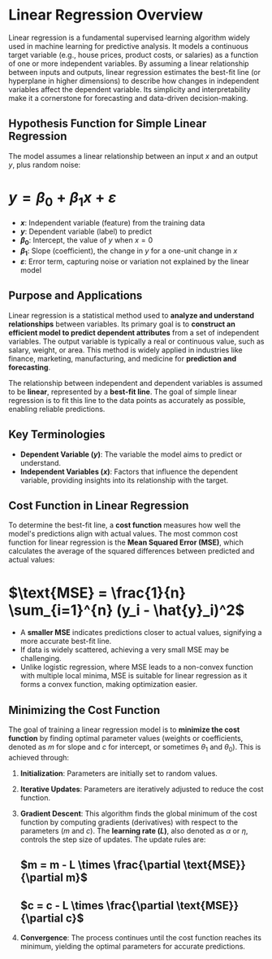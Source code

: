 # Linear Regression Overview

Linear regression is a fundamental supervised learning algorithm widely used in machine learning for predictive analysis. It models a continuous target variable (e.g., house prices, product costs, or salaries) as a function of one or more independent variables. By assuming a linear relationship between inputs and outputs, linear regression estimates the best-fit line (or hyperplane in higher dimensions) to describe how changes in independent variables affect the dependent variable. Its simplicity and interpretability make it a cornerstone for forecasting and data-driven decision-making.

## Hypothesis Function for Simple Linear Regression

The model assumes a linear relationship between an input $x$ and an output $y$, plus random noise:

# $y = \beta_0 + \beta_1 x + \varepsilon$

- **$x$**: Independent variable (feature) from the training data
- **$y$**: Dependent variable (label) to predict
- **$\beta_0$**: Intercept, the value of $y$ when $x = 0$
- **$\beta_1$**: Slope (coefficient), the change in $y$ for a one-unit change in $x$
- **$\varepsilon$**: Error term, capturing noise or variation not explained by the linear model

## Purpose and Applications

Linear regression is a statistical method used to **analyze and understand relationships** between variables. Its primary goal is to **construct an efficient model to predict dependent attributes** from a set of independent variables. The output variable is typically a real or continuous value, such as salary, weight, or area. This method is widely applied in industries like finance, marketing, manufacturing, and medicine for **prediction and forecasting**.

The relationship between independent and dependent variables is assumed to be **linear**, represented by a **best-fit line**. The goal of simple linear regression is to fit this line to the data points as accurately as possible, enabling reliable predictions.

## Key Terminologies

- **Dependent Variable ($y$)**: The variable the model aims to predict or understand.
- **Independent Variables ($x$)**: Factors that influence the dependent variable, providing insights into its relationship with the target.

## Cost Function in Linear Regression

To determine the best-fit line, a **cost function** measures how well the model's predictions align with actual values. The most common cost function for linear regression is the **Mean Squared Error (MSE)**, which calculates the average of the squared differences between predicted and actual values:

# $\text{MSE} = \frac{1}{n} \sum_{i=1}^{n} (y_i - \hat{y}_i)^2$

- A **smaller MSE** indicates predictions closer to actual values, signifying a more accurate best-fit line.
- If data is widely scattered, achieving a very small MSE may be challenging.
- Unlike logistic regression, where MSE leads to a non-convex function with multiple local minima, MSE is suitable for linear regression as it forms a convex function, making optimization easier.

## Minimizing the Cost Function

The goal of training a linear regression model is to **minimize the cost function** by finding optimal parameter values (weights or coefficients, denoted as $m$ for slope and $c$ for intercept, or sometimes $\theta_1$ and $\theta_0$). This is achieved through:

1. **Initialization**: Parameters are initially set to random values.
    
2. **Iterative Updates**: Parameters are iteratively adjusted to reduce the cost function.
    
3. **Gradient Descent**: This algorithm finds the global minimum of the cost function by computing gradients (derivatives) with respect to the parameters ($m$ and $c$). The **learning rate ($L$)**, also denoted as $\alpha$ or $\eta$, controls the step size of updates. The update rules are:
    
    ## $m = m - L \times \frac{\partial \text{MSE}}{\partial m}$
    
    
    ## $c = c - L \times \frac{\partial \text{MSE}}{\partial c}$


4. **Convergence**: The process continues until the cost function reaches its minimum, yielding the optimal parameters for accurate predictions.